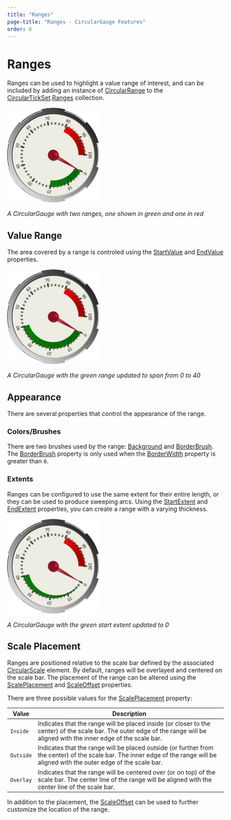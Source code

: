 ```yaml
---
title: "Ranges"
page-title: "Ranges - CircularGauge Features"
order: 6
---
```

# Ranges

Ranges can be used to highlight a value range of interest, and can be included by adding an instance of [CircularRange](xref:ActiproSoftware.Windows.Controls.Gauge.CircularRange) to the [CircularTickSet](xref:ActiproSoftware.Windows.Controls.Gauge.CircularTickSet).[Ranges](xref:ActiproSoftware.Windows.Controls.Gauge.CircularTickSet.Ranges) collection.

![Screenshot](../images/circular-range.gif)

*A CircularGauge with two ranges, one shown in green and one in red*

## Value Range

The area covered by a range is controled using the [StartValue](xref:ActiproSoftware.Windows.Controls.Gauge.Primitives.RangeBase.StartValue) and [EndValue](xref:ActiproSoftware.Windows.Controls.Gauge.Primitives.RangeBase.EndValue) properties.

![Screenshot](../images/circular-range-longer.gif)

*A CircularGauge with the green range updated to span from 0 to 40*

## Appearance

There are several properties that control the appearance of the range.

### Colors/Brushes

There are two brushes used by the range: [Background](xref:ActiproSoftware.Windows.Controls.Gauge.Primitives.RangeBase.Background) and [BorderBrush](xref:ActiproSoftware.Windows.Controls.Gauge.Primitives.RangeBase.BorderBrush). The [BorderBrush](xref:ActiproSoftware.Windows.Controls.Gauge.Primitives.RangeBase.BorderBrush) property is only used when the [BorderWidth](xref:ActiproSoftware.Windows.Controls.Gauge.Primitives.RangeBase.BorderWidth) property is greater than `0`.

### Extents

Ranges can be configured to use the same extent for their entire length, or they can be used to produce sweeping arcs. Using the [StartExtent](xref:ActiproSoftware.Windows.Controls.Gauge.CircularRange.StartExtent) and [EndExtent](xref:ActiproSoftware.Windows.Controls.Gauge.CircularRange.EndExtent) properties, you can create a range with a varying thickness.

![Screenshot](../images/circular-range-extent.gif)

*A CircularGauge with the green start extent updated to 0*

## Scale Placement

Ranges are positioned relative to the scale bar defined by the associated [CircularScale](xref:ActiproSoftware.Windows.Controls.Gauge.CircularScale) element. By default, ranges will be overlayed and centered on the scale bar. The placement of the range can be altered using the [ScalePlacement](xref:ActiproSoftware.Windows.Controls.Gauge.Primitives.RangeBase.ScalePlacement) and [ScaleOffset](xref:ActiproSoftware.Windows.Controls.Gauge.Primitives.RangeBase.ScaleOffset) properties.

There are three possible values for the [ScalePlacement](xref:ActiproSoftware.Windows.Controls.Gauge.Primitives.RangeBase.ScalePlacement) property:

| Value | Description |
|-----|-----|
| `Inside` | Indicates that the range will be placed inside (or closer to the center) of the scale bar. The outer edge of the range will be aligned with the inner edge of the scale bar. |
| `Outside` | Indicates that the range will be placed outside (or further from the center) of the scale bar. The inner edge of the range will be aligned with the outer edge of the scale bar. |
| `Overlay` | Indicates that the range will be centered over (or on top) of the scale bar. The center line of the range will be aligned with the center line of the scale bar. |

In addition to the placement, the [ScaleOffset](xref:ActiproSoftware.Windows.Controls.Gauge.Primitives.RangeBase.ScaleOffset) can be used to further customize the location of the range.
